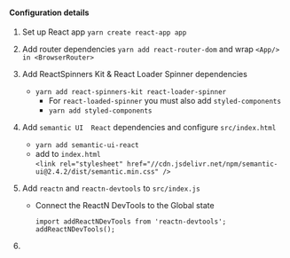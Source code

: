 





#### Configuration details
1) Set up React app `yarn create react-app app`

2) Add router dependencies  `yarn add react-router-dom` and wrap `<App/> in <BrowserRouter>`

3) Add ReactSpinners Kit  & React Loader Spinner dependencies
    - `yarn add react-spinners-kit react-loader-spinner`
        - For `react-loaded-spinner` you must also add `styled-components`
        - `yarn add styled-components`
4) Add `semantic UI  React` dependencies and configure `src/index.html`
    - `yarn add semantic-ui-react`
    - add to `index.html`  
        `<link rel="stylesheet" href="//cdn.jsdelivr.net/npm/semantic-ui@2.4.2/dist/semantic.min.css" />`

5) Add  `reactn` and `reactn-devtools` to `src/index.js`
    - Connect the ReactN DevTools to the Global state

        `import addReactNDevTools from 'reactn-devtools';
        addReactNDevTools();`
6)         